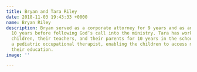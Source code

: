 ```yaml
---
title: Bryan and Tara Riley
date: 2018-11-03 19:43:33 +0000
name: Bryan Riley
description: Bryan served as a corporate attorney for 9 years and as an attorney for
  10 years before following God’s call into the ministry. Tara has worked with disabled
  children, their teachers, and their parents for 10 years in the school systems as
  a pediatric occupational therapist, enabling the children to access more completely
  their education.
image: ''

---
```

